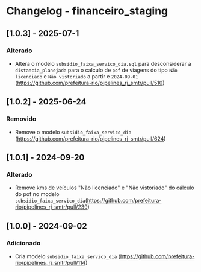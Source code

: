 # Changelog - financeiro_staging

## [1.0.3] - 2025-07-1

### Alterado

- Altera o modelo `subsidio_faixa_servico_dia.sql` para desconsiderar a `distancia_planejada` para o calculo de `pof` de viagens do tipo `Não licenciado` e `Não vistoriado` a partir e `2024-09-01` (https://github.com/prefeitura-rio/pipelines_rj_smtr/pull/510)

## [1.0.2] - 2025-06-24

### Removido

- Remove o modelo `subsidio_faixa_servico_dia` (https://github.com/prefeitura-rio/pipelines_rj_smtr/pull/624)


## [1.0.1] - 2024-09-20

### Alterado

- Remove kms de veículos "Não licenciado" e "Não vistoriado" do cálculo do pof no modelo `subsidio_faixa_servico_dia`(https://github.com/prefeitura-rio/pipelines_rj_smtr/pull/239)

## [1.0.0] - 2024-09-02

### Adicionado

- Cria modelo `subsidio_faixa_servico_dia` (https://github.com/prefeitura-rio/pipelines_rj_smtr/pull/114)